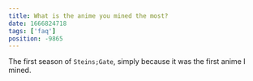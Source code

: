 ```yaml
---
title: What is the anime you mined the most?
date: 1666824718
tags: ['faq']
position: -9865
---
```


The first season of `Steins;Gate`, simply because it was the first anime I mined.
